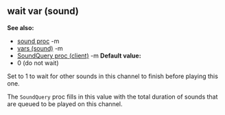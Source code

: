 ## wait var (sound)
**See also:**
*   [sound proc](/ref/proc/sound.md) -m
*   [vars (sound)](/ref/sound/var.md) -m
*   [SoundQuery proc (client)](/ref/client/proc/SoundQuery.md) -m<!-- -->
**Default value:**
*   0 (do not wait)


Set to 1 to wait for other sounds in this channel to finish
before playing this one. 

The `SoundQuery` proc fills in this
value with the total duration of sounds that are queued to be played on
this channel.